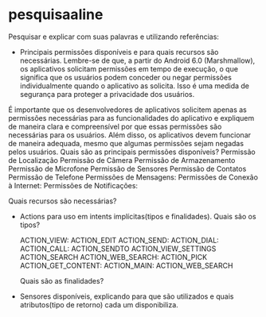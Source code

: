 # pesquisaaline
Pesquisar e explicar com suas palavras e utilizando referências: 
- Principais permissões disponíveis e para quais recursos são necessárias. Lembre-se de que, a partir do Android 6.0 (Marshmallow), os aplicativos solicitam permissões em tempo de execução, o que significa que os usuários podem conceder ou negar permissões individualmente quando o aplicativo as solicita. Isso é uma medida de segurança para proteger a privacidade dos usuários.

É importante que os desenvolvedores de aplicativos solicitem apenas as permissões necessárias para as funcionalidades do aplicativo e expliquem de maneira clara e compreensível por que essas permissões são necessárias para os usuários. Além disso, os aplicativos devem funcionar de maneira adequada, mesmo que algumas permissões sejam negadas pelos usuários.
      Quais são as principais permissões disponíveis?
    Permissão de Localização
    Permissão de Câmera
    Permissão de Armazenamento
    Permissão de Microfone
    Permissão de Sensores
    Permissão de Contatos
    Permissão de Telefone
    Permissões de Mensagens:
    Permissões de Conexão à Internet:
    Permissões de Notificações:

  Quais recursos são necessárias?

- Actions para uso em intents implícitas(tipos e finalidades).
   Quais são os tipos?

    ACTION_VIEW:
  ACTION_EDIT
   ACTION_SEND:
  ACTION_DIAL:
  ACTION_CALL:
ACTION_SENDTO
ACTION_VIEW_SETTINGS
ACTION_SEARCH
ACTION_WEB_SEARCH:
ACTION_PICK
ACTION_GET_CONTENT:
ACTION_MAIN:
ACTION_WEB_SEARCH


  Quais são as finalidades?

  
- Sensores disponíveis, explicando para que são utilizados e quais atributos(tipo de retorno) cada um disponibiliza.



